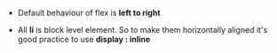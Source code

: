 - Default behaviour of flex is **left to right**

- All **li** is block level element. So to make them horizontally aligned it's good practice to use **display : inline**